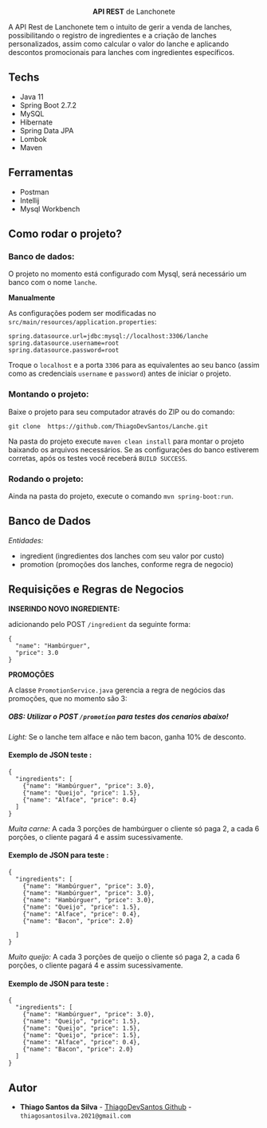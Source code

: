 <p align="center"><b>API REST</b> de Lanchonete<br>
	
A API Rest de Lanchonete tem o intuito de gerir a venda de lanches, possibilitando o registro de ingredientes e a criação de lanches personalizados, assim como calcular o valor do lanche e aplicando descontos promocionais para lanches com ingredientes específicos.

## Techs
  - Java 11
  - Spring Boot 2.7.2
  - MySQL
  - Hibernate
  - Spring Data JPA
  - Lombok
  - Maven
 
## Ferramentas

  - Postman
  - Intellij
  - Mysql Workbench
  
## Como rodar o projeto?

### Banco de dados:

O projeto no momento está configurado com Mysql, será necessário um banco com o nome `lanche`.

**Manualmente**

As configurações podem ser modificadas no `src/main/resources/application.properties`:

```
spring.datasource.url=jdbc:mysql://localhost:3306/lanche
spring.datasource.username=root
spring.datasource.password=root
```

Troque o `localhost` e a porta `3306` para as equivalentes ao seu banco (assim como as credenciais `username` e `password`) antes de iniciar o projeto.

### Montando o projeto:

Baixe o projeto para seu computador através do ZIP ou do comando:

`git clone  https://github.com/ThiagoDevSantos/Lanche.git`

Na pasta do projeto execute `maven clean install` para montar o projeto baixando os arquivos necessários. Se as configurações do banco estiverem corretas, após os testes você receberá `BUILD SUCCESS`.

### Rodando o projeto:

Ainda na pasta do projeto, execute o comando `mvn spring-boot:run`.

## Banco de Dados

*Entidades:*
- ingredient (ingredientes dos lanches com seu valor por custo)
- promotion (promoções dos lanches, conforme regra de negocio)

## Requisições e Regras de Negocios               

**INSERINDO NOVO INGREDIENTE:**

adicionando pelo POST `/ingredient` da seguinte forma:
```
{
  "name": "Hambúrguer",
  "price": 3.0
}

```
**PROMOÇÕES**

A classe `PromotionService.java` gerencia a regra de negócios das promoções, que no momento são 3:


##### OBS: Utilizar o POST `/promotion` para testes dos cenarios abaixo!



*Light:* Se o lanche tem alface e não tem bacon, ganha 10% de desconto.

#### Exemplo de JSON teste :

```
{
  "ingredients": [
    {"name": "Hambúrguer", "price": 3.0},
    {"name": "Queijo", "price": 1.5},
    {"name": "Alface", "price": 0.4}
  ]
}
```

*Muita carne:* A cada 3 porções de hambúrguer o cliente só paga 2, a cada 6 porções, o cliente pagará 4 e assim sucessivamente.

#### Exemplo de JSON para teste :

```
{
  "ingredients": [
    {"name": "Hambúrguer", "price": 3.0},
    {"name": "Hambúrguer", "price": 3.0},
    {"name": "Hambúrguer", "price": 3.0},
    {"name": "Queijo", "price": 1.5},
    {"name": "Alface", "price": 0.4},
    {"name": "Bacon", "price": 2.0}
    
  ]
}
```

*Muito queijo:* A cada 3 porções de queijo o cliente só paga 2, a cada 6 porções, o cliente pagará 4 e assim sucessivamente.

#### Exemplo de JSON para teste :

```
{
  "ingredients": [
    {"name": "Hambúrguer", "price": 3.0},
    {"name": "Queijo", "price": 1.5},
    {"name": "Queijo", "price": 1.5},
    {"name": "Queijo", "price": 1.5},
    {"name": "Alface", "price": 0.4},
    {"name": "Bacon", "price": 2.0}
  ]
}
```


## Autor
* **Thiago Santos da Silva**  - [ThiagoDevSantos Github](https://github.com/ThiagoDevSantos) - `thiagosantosilva.2021@gmail.com`

